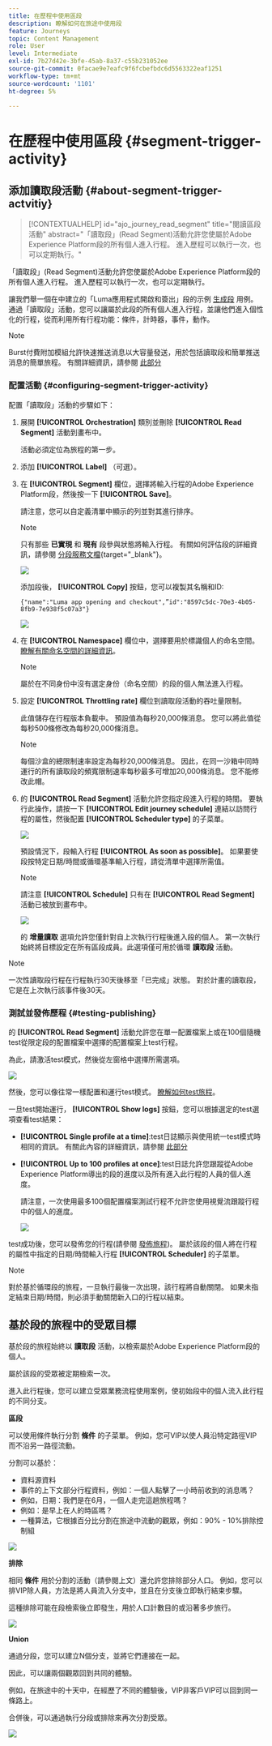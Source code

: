 ```yaml
---
title: 在歷程中使用區段
description: 瞭解如何在旅途中使用段
feature: Journeys
topic: Content Management
role: User
level: Intermediate
exl-id: 7b27d42e-3bfe-45ab-8a37-c55b231052ee
source-git-commit: 0facae9e7eafc9f6fcbefbdc6d5563322eaf1251
workflow-type: tm+mt
source-wordcount: '1101'
ht-degree: 5%

---
```


# 在歷程中使用區段 {#segment-trigger-activity}

## 添加讀取段活動 {#about-segment-trigger-actvitiy}

>[!CONTEXTUALHELP]
>id="ajo_journey_read_segment"
>title="閱讀區段活動"
>abstract="「讀取段」(Read Segment)活動允許您使屬於Adobe Experience Platform段的所有個人進入行程。 進入歷程可以執行一次，也可以定期執行。"

「讀取段」(Read Segment)活動允許您使屬於Adobe Experience Platform段的所有個人進入行程。 進入歷程可以執行一次，也可以定期執行。

讓我們舉一個在中建立的「Luma應用程式開啟和簽出」段的示例 [生成段](../segment/about-segments.md) 用例。 通過「讀取段」活動，您可以讓屬於此段的所有個人進入行程，並讓他們進入個性化的行程，從而利用所有行程功能：條件，計時器，事件，動作。

>[!NOTE]
>
>Burst付費附加模組允許快速推送消息以大容量發送，用於包括讀取段和簡單推送消息的簡單旅程。 有關詳細資訊，請參閱 [此部分](../building-journeys/journey-gs.md#burst)

### 配置活動 {#configuring-segment-trigger-activity}

配置「讀取段」活動的步驟如下：

1. 展開 **[!UICONTROL Orchestration]** 類別並刪除 **[!UICONTROL Read Segment]** 活動到畫布中。

   活動必須定位為旅程的第一步。

1. 添加 **[!UICONTROL Label]** （可選）。

1. 在 **[!UICONTROL Segment]** 欄位，選擇將輸入行程的Adobe Experience Platform段，然後按一下 **[!UICONTROL Save]**。

   請注意，您可以自定義清單中顯示的列並對其進行排序。

   >[!NOTE]
   >
   >只有那些 **已實現** 和 **現有** 段參與狀態將輸入行程。 有關如何評估段的詳細資訊，請參閱 [分段服務文檔](https://experienceleague.adobe.com/docs/experience-platform/segmentation/tutorials/evaluate-a-segment.html#interpret-segment-results){target=&quot;_blank&quot;}。

   ![](assets/read-segment-selection.png)

   添加段後， **[!UICONTROL Copy]** 按鈕，您可以複製其名稱和ID:

   `{"name":"Luma app opening and checkout",”id":"8597c5dc-70e3-4b05-8fb9-7e938f5c07a3"}`

   ![](assets/read-segment-copy.png)

1. 在 **[!UICONTROL Namespace]** 欄位中，選擇要用於標識個人的命名空間。 [瞭解有關命名空間的詳細資訊](../event/about-creating.md#select-the-namespace)。

   >[!NOTE]
   >
   >屬於在不同身份中沒有選定身份（命名空間）的段的個人無法進入行程。

1. 設定 **[!UICONTROL Throttling rate]** 欄位到讀取段活動的吞吐量限制。

   此值儲存在行程版本負載中。 預設值為每秒20,000條消息。 您可以將此值從每秒500條修改為每秒20,000條消息。

   >[!NOTE]
   >
   >每個沙盒的總限制速率設定為每秒20,000條消息。 因此，在同一沙箱中同時運行的所有讀取段的頻寬限制速率每秒最多可增加20,000條消息。 您不能修改此帽。

1. 的 **[!UICONTROL Read Segment]** 活動允許您指定段進入行程的時間。 要執行此操作，請按一下 **[!UICONTROL Edit journey schedule]** 連結以訪問行程的屬性，然後配置 **[!UICONTROL Scheduler type]** 的子菜單。

   ![](assets/read-segment-schedule.png)

   預設情況下，段輸入行程 **[!UICONTROL As soon as possible]**。 如果要使段按特定日期/時間或循環基準輸入行程，請從清單中選擇所需值。

   >[!NOTE]
   >
   >請注意 **[!UICONTROL Schedule]** 只有在 **[!UICONTROL Read Segment]** 活動已被放到畫布中。

   ![](assets/read-segment-schedule-list.png)

   的 **增量讀取** 選項允許您僅針對自上次執行行程後進入段的個人。 第一次執行始終將目標設定在所有區段成員。此選項僅可用於循環 **讀取段** 活動。

<!--

### Segment filters {#segment-filters}

[!CONTEXTUALHELP]
>id="jo_segment_filters"
>title="About segment filters"
>abstract="You can choose to target only the individuals who entered or exited a specific segment during a specific time window. For example, you can decide to only retrieve all the customers who entered the VIP segment since last week."

You can choose to target only the individuals who entered or exited a specific segment during a specific time window. For example, you can decide to only retrieve all the customers who entered the VIP segment since last week. Only the new VIP customers will be targeted. All the customers who were already part of the VIP segment before will be excluded.

To activate this mode, click the **Segment Filters** toggle. Two fields are displayed:

**Segment membership**: choose whether you want to listen to segment entrances or exits. 

**Lookback window**: define when you want to start to listen to entrances or exits. This lookback window is expressed in hours, starting from the moment the journey is triggered.  If you set this duration to 0, the journey will target all members of the segment. For recurring journeys, it will take into account all entrances/exits since the last time the journey was triggered.

-->

>[!NOTE]
>
>一次性讀取段行程在行程執行30天後移至「已完成」狀態。 對於計畫的讀取段，它是在上次執行該事件後30天。

### 測試並發佈歷程 {#testing-publishing}

的 **[!UICONTROL Read Segment]** 活動允許您在單一配置檔案上或在100個隨機test從限定段的配置檔案中選擇的配置檔案上test行程。

為此，請激活test模式，然後從左窗格中選擇所需選項。

![](assets/read-segment-test-mode.png)

然後，您可以像往常一樣配置和運行test模式。 [瞭解如何test旅程](testing-the-journey.md)。

一旦test開始運行， **[!UICONTROL Show logs]** 按鈕，您可以根據選定的test選項查看test結果：

* **[!UICONTROL Single profile at a time]**:test日誌顯示與使用統一test模式時相同的資訊。 有關此內容的詳細資訊，請參閱 [此部分](testing-the-journey.md#viewing_logs)

* **[!UICONTROL Up to 100 profiles at once]**:test日誌允許您跟蹤從Adobe Experience Platform導出的段的進度以及所有進入此行程的人員的個人進度。

   請注意，一次使用最多100個配置檔案測試行程不允許您使用視覺流跟蹤行程中的個人的進度。

   ![](assets/read-segment-log.png)

test成功後，您可以發佈您的行程(請參閱 [發佈旅程](publishing-the-journey.md))。 屬於該段的個人將在行程的屬性中指定的日期/時間輸入行程 **[!UICONTROL Scheduler]** 的子菜單。

>[!NOTE]
>
>對於基於循環段的旅程，一旦執行最後一次出現，該行程將自動關閉。 如果未指定結束日期/時間，則必須手動關閉新入口的行程以結束。

## 基於段的旅程中的受眾目標

基於段的旅程始終以 **讀取段** 活動，以檢索屬於Adobe Experience Platform段的個人。

屬於該段的受眾被定期檢索一次。

進入此行程後，您可以建立受眾業務流程使用案例，使初始段中的個人流入此行程的不同分支。

**區段**

可以使用條件執行分割 **條件** 的子菜單。 例如，您可VIP以使人員沿特定路徑VIP而不沿另一路徑流動。

分割可以基於：

* 資料源資料
* 事件的上下文部分行程資料，例如：一個人點擊了一小時前收到的消息嗎？
* 例如，日期：我們是在6月，一個人走完這趟旅程嗎？
* 例如：是早上在人的時區嗎？
* 一種算法，它根據百分比分割在旅途中流動的觀眾，例如：90% - 10%排除控制組

![](assets/read-segment-audience1.png)

**排除**

相同 **條件** 用於分割的活動（請參閱上文）還允許您排除部分人口。 例如，您可以排VIP除人員，方法是將人員流入分支中，並且在分支後立即執行結束步驟。

這種排除可能在段檢索後立即發生，用於人口計數目的或沿著多步旅行。

![](assets/read-segment-audience2.png)

**Union**

通過分段，您可以建立N個分支，並將它們連接在一起。

因此，可以讓兩個觀眾回到共同的體驗。

例如，在旅途中的十天中，在經歷了不同的體驗後，VIP非客戶VIP可以回到同一條路上。

合併後，可以通過執行分段或排除來再次分割受眾。

![](assets/read-segment-audience3.png)
